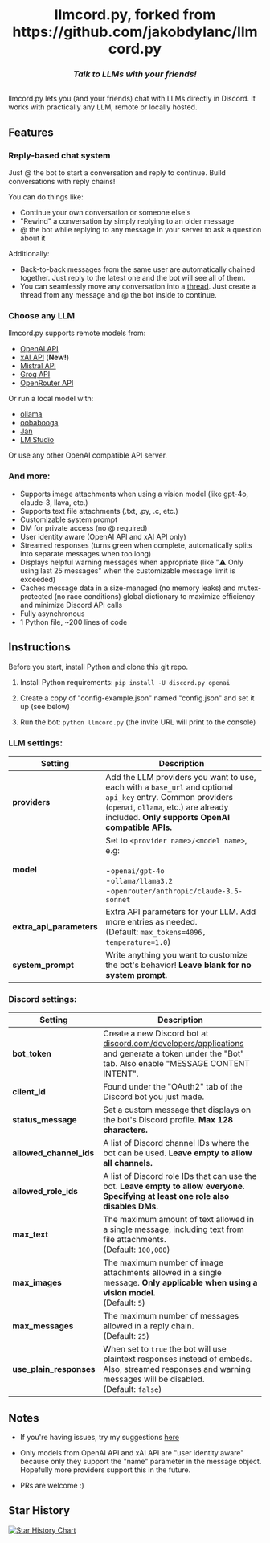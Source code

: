 <h1 align="center">
  llmcord.py, forked from https://github.com/jakobdylanc/llmcord.py
</h1>

<h3 align="center"><i>
  Talk to LLMs with your friends!
</i></h3>

<p align="center">
  <img src="https://github.com/jakobdylanc/llmcord.py/assets/38699060/789d49fe-ef5c-470e-b60e-48ac03057443" alt="">
</p>

llmcord.py lets you (and your friends) chat with LLMs directly in Discord. It works with practically any LLM, remote or locally hosted.

## Features
### Reply-based chat system
Just @ the bot to start a conversation and reply to continue. Build conversations with reply chains!

You can do things like:
- Continue your own conversation or someone else's
- "Rewind" a conversation by simply replying to an older message
- @ the bot while replying to any message in your server to ask a question about it

Additionally:
- Back-to-back messages from the same user are automatically chained together. Just reply to the latest one and the bot will see all of them.
- You can seamlessly move any conversation into a [thread](https://support.discord.com/hc/en-us/articles/4403205878423-Threads-FAQ). Just create a thread from any message and @ the bot inside to continue.

### Choose any LLM
llmcord.py supports remote models from:
- [OpenAI API](https://platform.openai.com/docs/models)
- [xAI API](https://docs.x.ai/docs#models) (**New!**)
- [Mistral API](https://docs.mistral.ai/platform/endpoints)
- [Groq API](https://console.groq.com/docs/models)
- [OpenRouter API](https://openrouter.ai/docs/models)

Or run a local model with:
- [ollama](https://ollama.com)
- [oobabooga](https://github.com/oobabooga/text-generation-webui)
- [Jan](https://jan.ai)
- [LM Studio](https://lmstudio.ai)

Or use any other OpenAI compatible API server.

### And more:
- Supports image attachments when using a vision model (like gpt-4o, claude-3, llava, etc.)
- Supports text file attachments (.txt, .py, .c, etc.)
- Customizable system prompt
- DM for private access (no @ required)
- User identity aware (OpenAI API and xAI API only)
- Streamed responses (turns green when complete, automatically splits into separate messages when too long)
- Displays helpful warning messages when appropriate (like "⚠️ Only using last 25 messages" when the customizable message limit is exceeded)
- Caches message data in a size-managed (no memory leaks) and mutex-protected (no race conditions) global dictionary to maximize efficiency and minimize Discord API calls
- Fully asynchronous
- 1 Python file, ~200 lines of code

## Instructions
Before you start, install Python and clone this git repo.

1. Install Python requirements: `pip install -U discord.py openai`

2. Create a copy of "config-example.json" named "config.json" and set it up (see below)

3. Run the bot: `python llmcord.py` (the invite URL will print to the console)

### LLM settings:

| Setting                  | Description                                                                                                                                                                                             |
| ------------------------ | ------------------------------------------------------------------------------------------------------------------------------------------------------------------------------------------------------- |
| **providers**            | Add the LLM providers you want to use, each with a `base_url` and optional `api_key` entry. Common providers (`openai`, `ollama`, etc.) are already included. **Only supports OpenAI compatible APIs.** |
| **model**                | Set to `<provider name>/<model name>`, e.g:<br /><br />-`openai/gpt-4o`<br />-`ollama/llama3.2`<br />-`openrouter/anthropic/claude-3.5-sonnet`                                                          |
| **extra_api_parameters** | Extra API parameters for your LLM. Add more entries as needed.<br />(Default: `max_tokens=4096, temperature=1.0`)                                                                                       |
| **system_prompt**        | Write anything you want to customize the bot's behavior! **Leave blank for no system prompt.**                                                                                                          |

### Discord settings:

| Setting                 | Description                                                                                                                                                                                    |
| ----------------------- | ---------------------------------------------------------------------------------------------------------------------------------------------------------------------------------------------- |
| **bot_token**           | Create a new Discord bot at [discord.com/developers/applications](https://discord.com/developers/applications) and generate a token under the "Bot" tab. Also enable "MESSAGE CONTENT INTENT". |
| **client_id**           | Found under the "OAuth2" tab of the Discord bot you just made.                                                                                                                                 |
| **status_message**      | Set a custom message that displays on the bot's Discord profile. **Max 128 characters.**                                                                                                       |
| **allowed_channel_ids** | A list of Discord channel IDs where the bot can be used. **Leave empty to allow all channels.**                                                                                                |
| **allowed_role_ids**    | A list of Discord role IDs that can use the bot. **Leave empty to allow everyone. Specifying at least one role also disables DMs.**                                                            |
| **max_text**            | The maximum amount of text allowed in a single message, including text from file attachments.<br />(Default: `100,000`)                                                                        |
| **max_images**          | The maximum number of image attachments allowed in a single message. **Only applicable when using a vision model.**<br />(Default: `5`)                                                        |
| **max_messages**        | The maximum number of messages allowed in a reply chain.<br />(Default: `25`)                                                                                                                  |
| **use_plain_responses** | When set to `true` the bot will use plaintext responses instead of embeds. Also, streamed responses and warning messages will be disabled.<br />(Default: `false`)                             |

## Notes
- If you're having issues, try my suggestions [here](https://github.com/jakobdylanc/llmcord.py/issues/19)

- Only models from OpenAI API and xAI API are "user identity aware" because only they support the "name" parameter in the message object. Hopefully more providers support this in the future.

- PRs are welcome :)

## Star History
<a href="https://star-history.com/#jakobdylanc/llmcord.py&Date">
  <picture>
    <source media="(prefers-color-scheme: dark)" srcset="https://api.star-history.com/svg?repos=jakobdylanc/llmcord.py&type=Date&theme=dark" />
    <source media="(prefers-color-scheme: light)" srcset="https://api.star-history.com/svg?repos=jakobdylanc/llmcord.py&type=Date" />
    <img alt="Star History Chart" src="https://api.star-history.com/svg?repos=jakobdylanc/llmcord.py&type=Date" />
  </picture>
</a>
